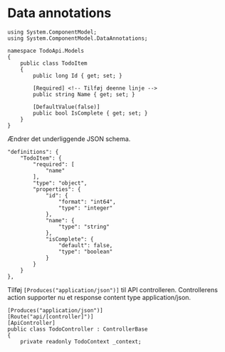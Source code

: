 # Data annotations

```
using System.ComponentModel;
using System.ComponentModel.DataAnnotations;

namespace TodoApi.Models
{
    public class TodoItem
    {
        public long Id { get; set; }

        [Required] <!-- Tilføj deenne linje -->
        public string Name { get; set; }

        [DefaultValue(false)]
        public bool IsComplete { get; set; }
    }
}
```
Ændrer det underliggende JSON schema.  
```
"definitions": {
    "TodoItem": {
        "required": [
            "name"
        ],
        "type": "object",
        "properties": {
            "id": {
                "format": "int64",
                "type": "integer"
            },
            "name": {
                "type": "string"
            },
            "isComplete": {
                "default": false,
                "type": "boolean"
            }
        }
    }
},
```
Tilføj ```[Produces("application/json")]``` til API controlleren. Controllerens action supporter nu et response content type application/json.
```
[Produces("application/json")]
[Route("api/[controller]")]
[ApiController]
public class TodoController : ControllerBase
{
    private readonly TodoContext _context;
```




